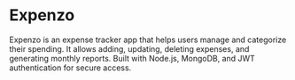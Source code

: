 # Expenzo
Expenzo is an expense tracker app that helps users manage and categorize their spending. It allows adding, updating, deleting expenses, and generating monthly reports. Built with Node.js, MongoDB, and JWT authentication for secure access.

